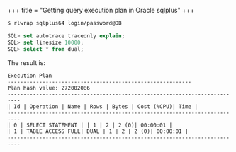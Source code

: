 +++
title = "Getting query execution plan in Oracle sqlplus"
+++

```bash
$ rlwrap sqlplus64 login/password@DB
```

```sql
SQL> set autotrace traceonly explain;
SQL> set linesize 10000;
SQL> select * from dual;
```

The result is:
```
Execution Plan
----------------------------------------------------------
Plan hash value: 272002086
--------------------------------------------------------------------------
| Id | Operation | Name | Rows | Bytes | Cost (%CPU)| Time |
--------------------------------------------------------------------------
| 0 | SELECT STATEMENT | | 1 | 2 | 2 (0)| 00:00:01 |
| 1 | TABLE ACCESS FULL| DUAL | 1 | 2 | 2 (0)| 00:00:01 |
--------------------------------------------------------------------------
```
